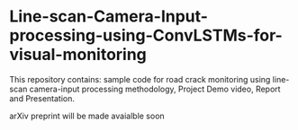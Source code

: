 # Line-scan-Camera-Input-processing-using-ConvLSTMs-for-visual-monitoring
This repository contains: sample code for road crack monitoring using line-scan camera-input processing methodology, Project Demo video, Report and Presentation.


arXiv preprint will be made avaialble soon
  
  

